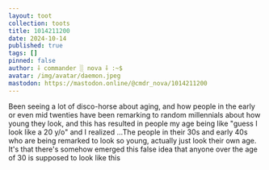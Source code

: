 ```yaml
---
layout: toot
collection: toots
title: 1014211200
date: 2024-10-14
published: true
tags: []
pinned: false
author: ⸸ commander ░ nova ⸸ :~$
avatar: /img/avatar/daemon.jpeg
mastodon: https://mastodon.online/@cmdr_nova/1014211200
---
```


Been seeing a lot of disco-horse about aging, and how people in the early or even mid twenties have been remarking to random millennials about how young they look, and this has resulted in people my age being like "guess I look like a 20 y/o" and I realized ...The people in their 30s and early 40s who are being remarked to look so young, actually just look their own age. It's that there's somehow emerged this false idea that anyone over the age of 30 is supposed to look like this
